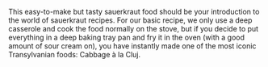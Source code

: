 This easy-to-make but tasty sauerkraut food should be your introduction to the world of sauerkraut recipes. For our basic recipe, we only use a deep casserole and cook the food normally on the stove, but if you decide to put everything in a deep baking tray pan and fry it in the oven (with a good amount of sour cream on), you have instantly made one of the most iconic Transylvanian foods: Cabbage à la Cluj.